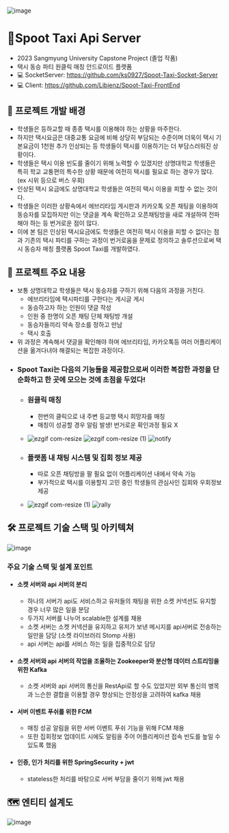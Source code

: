 
<!--  ![text-logo-ver2](https://github.com/Libienz/Spoot-Taxi-Server/assets/85234650/87329599-6b82-40a3-b892-3b1191950e55) -->
![image](https://github.com/Libienz/Spoot-Taxi-Server/assets/85234650/e9a9aab0-4a2e-40c1-8cf6-ec440922627b)


# 🚕Spoot Taxi Api Server

- 2023 Sangmyung University Capstone Project (졸업 작품)
- 택시 동승 파티 원클릭 매칭 안드로이드 플랫폼
- 💻 SocketServer: https://github.com/ks0927/Spoot-Taxi-Socket-Server
- 💻 Client: https://github.com/Libienz/Spoot-Taxi-FrontEnd

## 📖 프로젝트 개발 배경
- 학생들은 등하교할 때 종종 택시를 이용해야 하는 상황을 마주한다.
- 하지만 택시요금은 대중교통 요금에 비해 상당히 부담되는 수준이며 더욱이 택시 기본요금이 1천원 추가 인상되는 등 학생들이 택시를 이용하기는 더 부담스러워진 상황이다.
- 학생들은 택시 이용 빈도를 줄이기 위해 노력할 수 있겠지만 상명대학교 학생들은 특히 학교 교퉁편의 특수한 상황 때문에 여전히 택시를 필요로 하는 경우가 많다. (ex 시위 등으로 버스 우회)
- 인상된 택시 요금에도 상명대학교 학생들은 여전히 택시 이용을 피할 수 없는 것이다.
- 학생들은 이러한 상황속에서 에브리타임 게시판과 카카오톡 오픈 채팅을 이용하여 동승자를 모집하지만 이는 댓글을 계속 확인하고 오픈채팅방을 새로 개설하여 전파해야 하는 등 번거로운 점이 많다. 
- 이에 본 팀은 인상된 택시요금에도 학생들은 여전히 택시 이용을 피할 수 없다는 점과 기존의 택시 파티를 구하는 과정이 번거로움을 문제로 정의하고 솔루션으로써 택시 동승자 매칭 플랫폼 Spoot Taxi를 개발하였다. 

## 🚂 프로젝트 주요 내용
- 보통 상명대학교 학생들은 택시 동승자를 구하기 위해 다음의 과정을 거친다.
  - 에브리타임에 택시파티를 구한다는 게시글 게시
  - 동승하고자 하는 인원이 댓글 작성
  - 인원 중 한명이 오픈 채팅 단체 채팅방 개설
  - 동승자들끼리 약속 장소를 정하고 만남
  - 택시 호출
- 위 과정은 계속해서 댓글을 확인해야 하며 에브리타임, 카카오톡등 여러 어플리케이션을 옮겨다녀야 해결되는 복잡한 과정이다.
- ### Spoot Taxi는 다음의 기능들을 제공함으로써 이러한 복잡한 과정을 단순화하고 한 곳에 모으는 것에 초점을 두었다!
  - ### 원클릭 매칭
    - 한번의 클릭으로 내 주변 등교행 택시 희망자를 매칭
    - 매칭이 성공할 경우 알림 발생! 번거로운 확인과정 필요 X
  - ![ezgif com-resize](https://github.com/Libienz/Spoot-Taxi-Server/assets/85234650/c7c8f03b-0cf4-4129-b801-5221604a5b07) ![ezgif com-resize (1)](https://github.com/Libienz/Spoot-Taxi-Server/assets/85234650/10c9e46b-09ad-47d4-8250-c90e69d64a48) ![notify](https://github.com/Libienz/Spoot-Taxi-Server/assets/85234650/6f02bfd1-2c81-4619-a98d-45aee92b4193)
  - ### 플랫폼 내 채팅 시스템 및 집회 정보 제공

    - 따로 오픈 채팅방을 팔 필요 없이 어플리케이션 내에서 약속 가능
    - 부가적으로 택시를 이용할지 고민 중인 학생들의 관심사인 집회와 우회정보 제공
  - ![ezgif com-resize (1)](https://github.com/Libienz/Spoot-Taxi-Server/assets/85234650/2397aeb3-c4f9-4f76-8bc5-3b3db3422035) ![rally](https://github.com/Libienz/Spoot-Taxi-Server/assets/85234650/a537cdff-0ed9-45c0-9169-408983aae44e)



## 🛠️ 프로젝트 기술 스택 및 아키텍쳐
![image](https://github.com/Libienz/Spoot-Taxi-Server/assets/85234650/157790b8-37b2-43a1-8639-d89f462dc81b)
### 주요 기술 스택 및 설계 포인트
- #### 소켓 서버와 api 서버의 분리
  -  하나의 서버가 api도 서비스하고 유저들의 채팅을 위한 소켓 커넥션도 유지할 경우 너무 많은 일을 분담
  -  두가지 서버를 나누어 scalable한 설계를 채용
  -  소켓 서버는 소켓 커넥션을 유지하고 유저가 보낸 메시지를 api서버로 전송하는 일만을 담당 (소켓 라이브러리 Stomp 사용)
  -  api 서버는 api를 서비스 하는 일을 집중적으로 담당
- #### 소켓 서버와 api 서버의 작업을 조율하는 Zookeeper와 분산형 데이터 스트리밍을 위한 Kafka
  - 소켓 서버와 api 서버의 통신을 RestApi로 할 수도 있었지만 외부 통신의 병목과 느슨한 결합을 이용할 경우 향상되는 안정성을 고려하여 kafka 채용
- #### 서버 이벤트 푸쉬를 위한 FCM
  - 매칭 성공 알림을 위한 서버 이벤트 푸쉬 기능을 위해 FCM 채용
  - 또한 집회정보 업데이트 시에도 알림을 주어 어플리케이션 접속 빈도를 높일 수 있도록 했음
- #### 인증, 인가 처리를 위한 SpringSecurity + jwt
  - stateless한 처리를 바탕으로 서버 부담을 줄이기 위해 jwt 채용
 

## 🗺️ 엔티티 설계도
![image](https://github.com/Libienz/Spoot-Taxi-Server/assets/85234650/6329202c-cfd0-4602-9bbf-ac4fd013fc7c)

